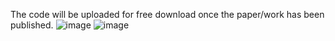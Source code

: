 The code will be uploaded for free download once the paper/work has been published.
![image](https://github.com/user-attachments/assets/ca62238b-a11d-49d6-a6e7-cb34fb65d234)
![image](https://github.com/user-attachments/assets/2d800aa7-9800-47db-8163-ef9f43fb1cd8)

